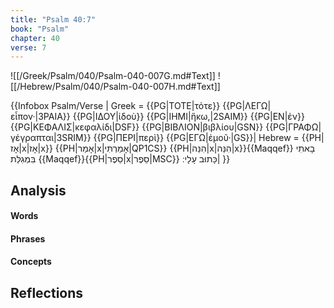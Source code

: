 ```yaml
---
title: "Psalm 40:7"
book: "Psalm"
chapter: 40
verse: 7
---
```

![[/Greek/Psalm/040/Psalm-040-007G.md#Text]]
![[/Hebrew/Psalm/040/Psalm-040-007H.md#Text]]

{{Infobox Psalm/Verse |
  Greek = {{PG|ΤΟΤΕ|τότε}} {{PG|ΛΕΓΩ|εἶπον·|3PAIA}} {{PG|ΙΔΟΥ|ἰδοὺ}} {{PG|ΙΗΜΙ|ἥκω,|2SAIM}} {{PG|ΕΝ|ἐν}} {{PG|ΚΕΦΑΛΙΣ|κεφαλίδι|DSF}} {{PG|ΒΙΒΛΙΟΝ|βιβλίου|GSN}} {{PG|ΓΡΑΦΩ|γέγραπται|3SRIM}} {{PG|ΠΕΡΙ|περὶ}} {{PG|ΕΓΩ|ἐμοῦ·|GS}}|
  Hebrew = {{PH|אָז|x|אָז|x}} {{PH|אָמַר|x|אָמַרְתִּי|QP1CS}} {{PH|הִנֵּה|x|הִנֵּה|x}}{{Maqqef}}
בָאתִי
בִּמְגִלַּת
{{Maqqef}}{{PH|סֵפֶר|x|סֵפֶר|MSC}}
כָּתוּב
עָלָי
׃|
}}

## Analysis

#### Words

#### Phrases

#### Concepts

## Reflections
